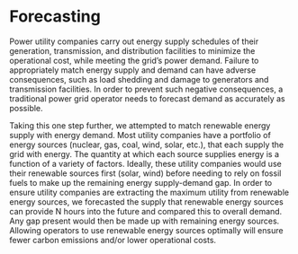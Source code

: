 # Forecasting

Power utility companies carry out energy supply schedules of their generation, transmission, and distribution facilities to minimize the operational cost, while meeting the grid’s power demand. Failure to appropriately match energy supply and demand can have adverse consequences, such as load shedding and damage to generators and transmission facilities. In order to prevent such negative consequences, a traditional power grid operator needs to forecast demand as accurately as possible. 


Taking this one step further, we attempted to match renewable energy supply with energy demand. Most utility companies have a portfolio of energy sources (nuclear, gas, coal, wind, solar, etc.), that each supply the grid with energy. The quantity at which each source supplies energy is a function of a variety of factors. Ideally, these utility companies would use their renewable sources first (solar, wind) before needing to rely on fossil fuels to make up the remaining energy supply-demand gap. In order to ensure utility companies are extracting the maximum utility from renewable energy sources, we forecasted the supply that renewable energy sources can provide N hours into the future and compared this to overall demand. Any gap present would then be made up with remaining energy sources. Allowing operators to use renewable energy sources optimally will ensure fewer carbon emissions and/or lower operational costs. 
